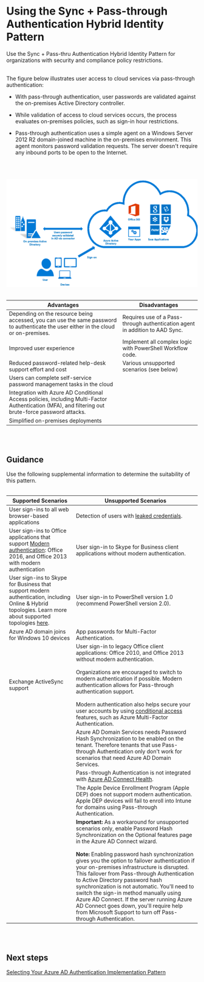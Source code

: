 # Using the Sync + Pass-through Authentication Hybrid Identity Pattern
Use the Sync + Pass-thru Authentication Hybrid Identity Pattern for organizations with security and compliance policy restrictions. 
<br />
<br />

The figure below illustrates user access to cloud services via pass-through authentication: 
- With pass-through authentication, user passwords are validated against the on-premises Active Directory controller. 

- While validation of access to cloud services occurs, the process evaluates on-premises policies, such as sign-in hour restrictions.
- Pass-through authentication uses a simple agent on a Windows Server 2012 R2 domain-joined machine in the on-premises environment. This agent monitors password validation requests. The server doesn't require any inbound ports to be open to the Internet.
<br />
<br />

![SyncPass](https://github.com/alvarovitta/Azure-Identity/blob/master/images/SyncPass.png)
<br />
<br />

|**Advantages** | **Disadvantages** |  
| -------------| -------------| 
|Depending on the resource being accessed, you can use the same password to authenticate the user either in the cloud or on-premises. |Requires use of a Pass-through authentication agent in addition to AAD Sync.|
|Improved user experience |Implement all complex logic with PowerShell Workflow code.| Additional agents are required on multiple on-premises servers to provide high availability for sign-in requests |
|Reduced password-related help-desk support effort and cost |Various unsupported scenarios (see below) |
|Users can complete self-service password management tasks in the cloud ||
|Integration with Azure AD Conditional Access policies, including Multi-Factor Authentication (MFA), and filtering out brute-force password attacks. ||
|Simplified on-premises deployments ||
<br />
<br />

## Guidance
Use the following supplemental information to determine the suitability of this pattern.
<br />
<br />

|**Supported Scenarios** | **Unsupported Scenarios** |  
| -------------| -------------| 
|User sign-ins to all web browser-based applications |Detection of users with [leaked credentials](https://docs.microsoft.com/en-us/azure/active-directory/active-directory-reporting-risk-events#leaked-credentials).|
|User sign-ins to Office applications that support [Modern authentication](https://support.office.com/en-us/article/using-office-365-modern-authentication-with-office-clients-776c0036-66fd-41cb-8928-5495c0f9168a): Office 2016, and Office 2013 with modern authentication | User sign-in to Skype for Business client applications without modern authentication. 
|User sign-ins to Skype for Business that support modern authentication, including Online & Hybrid topologies.  Learn more about supported topologies [here](https://docs.microsoft.com/en-us/skypeforbusiness/plan-your-deployment/modern-authentication/topologies-supported). |User sign-in to PowerShell version 1.0 (recommend PowerShell version 2.0). |
| Azure AD domain joins for Windows 10 devices |App passwords for Multi-Factor Authentication. |
| Exchange ActiveSync support |User sign-in to legacy Office client applications: Office 2010, and Office 2013 without modern authentication.  <br/><br/> Organizations are encouraged to switch to modern authentication if possible. Modern authentication allows for Pass-through authentication support. <br/><br/> Modern authentication also helps secure your user accounts by using [conditional access](https://docs.microsoft.com/en-us/azure/active-directory/active-directory-conditional-access-azure-portal) features, such as Azure Multi-Factor Authentication. |
||Azure AD Domain Services needs Password Hash Synchronization to be enabled on the tenant. Therefore tenants that use Pass-through Authentication only don't work for scenarios that need Azure AD Domain Services. |
||Pass-through Authentication is not integrated with [Azure AD Connect Health](https://docs.microsoft.com/en-us/azure/active-directory/connect-health/active-directory-aadconnect-health). |
||The Apple Device Enrollment Program (Apple DEP) does not support modern authentication. Apple DEP devices will fail to enroll into Intune for domains using Pass-through Authentication. |
||**Important:**  As a workaround for unsupported scenarios only, enable Password Hash Synchronization on the  Optional features page in the Azure AD Connect wizard. <br/><br/>  **Note:**  Enabling password hash synchronization gives you the option to failover authentication if your on-premises infrastructure is disrupted. This failover from Pass-through Authentication to Active Directory password hash synchronization is not automatic. You'll need to switch the sign-in method manually using Azure AD Connect. If the server running Azure AD Connect goes down, you'll require help from Microsoft Support to turn off Pass-through Authentication. |
<br />
<br />

## Next steps
[Selecting Your Azure AD Authentication Implementation Pattern](1.7-Selecting-your-Azure-AD-Authentication-Implementation-Pattern.md)
